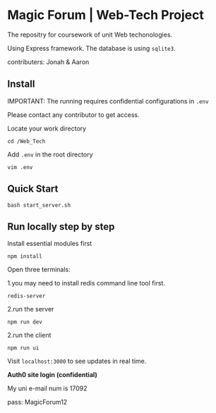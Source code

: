 # Magic Forum | Web-Tech Project

The repositry for coursework of unit Web techonologies.

Using Express framework. The database is using `sqlite3`.

contributers: Jonah & Aaron


## Install

IMPORTANT: The running requires confidential configurations in `.env`

Please contact any contributor to get access.

Locate your work directory

```shell
cd /Web_Tech
```

Add `.env` in the root directory

```shell
vim .env
```

## Quick Start
```shell
bash start_server.sh
```


## Run locally step by step

Install essential modules first

```shell
npm install
```

Open three terminals:

1.you may need to install redis command line tool first.
```shell
redis-server
```

2.run the server
```shell
npm run dev
```

2.run the client
```shell
npm run ui
```
Visit `localhost:3000` to see updates in real time.


**Auth0 site login (confidential)**

My uni e-mail num is 17092

pass: MagicForum12
